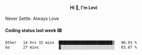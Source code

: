 <h4 style="text-align: center;">Hi 👋, I'm Levi</h4>  Never Settle. Always Love
<!---<img align="right" alt="Coding" width="300" src="https://i.pinimg.com/originals/81/17/8b/81178b47a8598f0c81c4799f2cdd4057.gif"></p> --->

#### Coding status last week ⌨️

<!--START_SECTION:waka-->

```txt
Other   14 hrs 32 mins  ████████████████████████▒   96.93 %
Go      27 mins         ▓░░░░░░░░░░░░░░░░░░░░░░░░   03.07 %
```

<!--END_SECTION:waka-->
